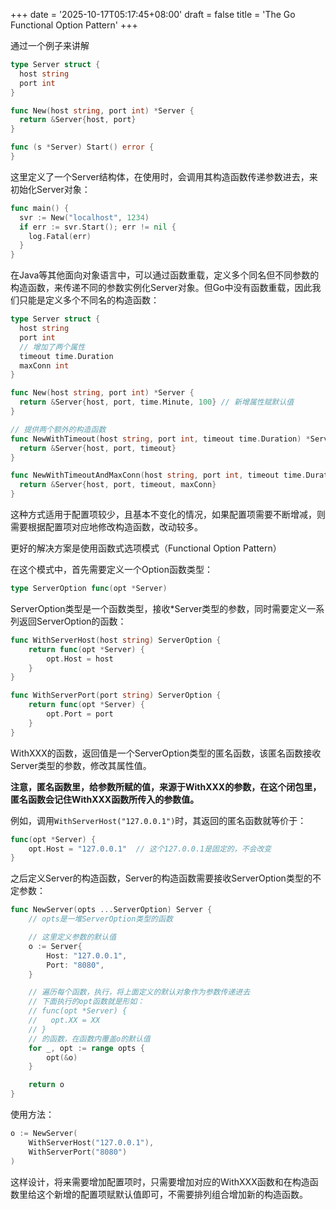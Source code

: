 +++
date = '2025-10-17T05:17:45+08:00'
draft = false
title = 'The Go Functional Option Pattern'
+++

通过一个例子来讲解

```go
type Server struct {
  host string
  port int
}

func New(host string, port int) *Server {
  return &Server{host, port}
}

func (s *Server) Start() error {
}
```

这里定义了一个Server结构体，在使用时，会调用其构造函数传递参数进去，来初始化Server对象：

```go
func main() {
  svr := New("localhost", 1234)
  if err := svr.Start(); err != nil {
    log.Fatal(err)
  }
}
```

在Java等其他面向对象语言中，可以通过函数重载，定义多个同名但不同参数的构造函数，来传递不同的参数实例化Server对象。但Go中没有函数重载，因此我们只能是定义多个不同名的构造函数：

```go
type Server struct {
  host string
  port int
  // 增加了两个属性
  timeout time.Duration
  maxConn int
}

func New(host string, port int) *Server {
  return &Server{host, port, time.Minute, 100} // 新增属性赋默认值
}

// 提供两个额外的构造函数
func NewWithTimeout(host string, port int, timeout time.Duration) *Server {
  return &Server{host, port, timeout}
}

func NewWithTimeoutAndMaxConn(host string, port int, timeout time.Duration, maxConn int) *Server {
  return &Server{host, port, timeout, maxConn}
}
```

这种方式适用于配置项较少，且基本不变化的情况，如果配置项需要不断增减，则需要根据配置项对应地修改构造函数，改动较多。



更好的解决方案是使用函数式选项模式（Functional Option Pattern）

在这个模式中，首先需要定义一个Option函数类型：

```go
type ServerOption func(opt *Server)
```

ServerOption类型是一个函数类型，接收*Server类型的参数，同时需要定义一系列返回ServerOption的函数：

```go
func WithServerHost(host string) ServerOption {
	return func(opt *Server) {
		opt.Host = host
	}
}

func WithServerPort(port string) ServerOption {
	return func(opt *Server) {
		opt.Port = port
	}
}
```

WithXXX的函数，返回值是一个ServerOption类型的匿名函数，该匿名函数接收Server类型的参数，修改其属性值。

**注意，匿名函数里，给参数所赋的值，来源于WithXXX的参数，在这个闭包里，匿名函数会记住WithXXX函数所传入的参数值。**

例如，调用`WithServerHost("127.0.0.1")`时，其返回的匿名函数就等价于：

```go
func(opt *Server) {
    opt.Host = "127.0.0.1"  // 这个127.0.0.1是固定的，不会改变
}
```



之后定义Server的构造函数，Server的构造函数需要接收ServerOption类型的不定参数：

```go
func NewServer(opts ...ServerOption) Server {
    // opts是一堆ServerOption类型的函数

    // 这里定义参数的默认值
    o := Server{
        Host: "127.0.0.1",
        Port: "8080",
    }

    // 遍历每个函数，执行，将上面定义的默认对象作为参数传递进去
    // 下面执行的opt函数就是形如：
    // func(opt *Server) {
    //   opt.XX = XX  
    // }
    // 的函数，在函数内覆盖o的默认值
    for _, opt := range opts {
        opt(&o)
    }

    return o
}
```

使用方法：

```go
o := NewServer(
    WithServerHost("127.0.0.1"), 
    WithServerPort("8080")
)
```

这样设计，将来需要增加配置项时，只需要增加对应的WithXXX函数和在构造函数里给这个新增的配置项赋默认值即可，不需要排列组合增加新的构造函数。